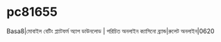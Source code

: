 # pc81655
Basa8|মোবাইল বেটিং প্ল্যাটফর্ম অ্যাপ ডাউনলোড | পরিচিত অনলাইন ক্যাসিনো ব্র্যান্ড|রুলেট অনলাইন|0620
